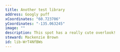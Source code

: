 ```yaml
---
title: Another test library
address: Googly puff
xCoordinates: "60.723706"
yCoordinates: "-135.063245"
image: ""
description: This spot has a really cute overlook!
steward: Mackenzie Brown
id: lib-WrT4NfBWs
---
```

